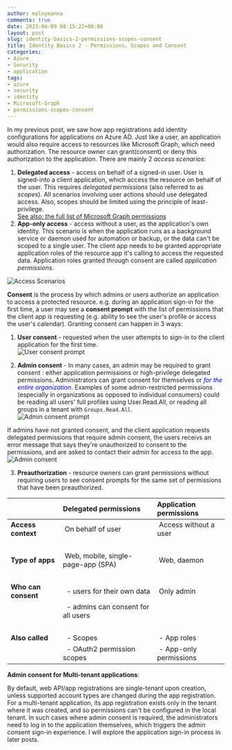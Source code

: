 ```yaml
---
author: maloymanna
comments: true
date: 2023-04-09 08:15:22+00:00
layout: post
slug: identity-basics-2-permissions-scopes-consent
title: Identity Basics 2 - Permissions, Scopes and Consent
categories:
- Azure
- Security
- application
tags:
- azure
- security
- identity
- Microsoft-Graph
- permissions-scopes-consent
---
```

In my previous post, we saw how app registrations add identity configurations for applications on Azure AD. Just like a user, an application would also require access to resources like Microsoft Graph, which need authorization. The resource owner can grant(consent) or deny this authorization to the application.
There are mainly 2 _access scenarios_:
1. **Delegated access** - access on behalf of a signed-in user.
User is signed-into a client application, which access the resource on behalf of the user. This requires _delegated permissions_ (also referred to as _scopes_). All scenarios involving user actions should use delegated access. Also, scopes should be limited using the principle of least-privilege.  
[See also: the full list of Microsoft Graph permissions](https://learn.microsoft.com/en-us/graph/permissions-reference) 
2. **App-only access** - access without a user, as the application's own identity. This scenario is when the application runs as a background service or daemon used for automation or backup, or the data can't be scoped to a single user. The client app needs to be granted appropriate application roles of the resource app it's calling to access the requested data. Application roles granted through consent are called _application permissions_.

![Access Scenarios](/post/access-scenarios.png)

**Consent** is the process by which admins or users authorize an application to access a protected resource. e.g. during an application sign-in for the first time, a user may see a **consent prompt** with the list of permissions that the client app is requesting (e.g. ability to see the user's profile or access the user's calendar).
Granting consent can happen in 3 ways:
1. **User consent** - requested when the user attempts to sign-in to the client application for the first time.  
![User consent prompt](/post/user-consent-prompt.png)

2. **Admin consent** - In many cases, an admin may be required to grant consent : either application permissions or high-privilege delegated permissions. Administrators can grant consent for themselves or <span style="color: blue; ">_for the entire organization_</span>. Examples of some admin-restricted permissions (especially in organizations as opposed to individual consumers) could be reading all users' full profiles using User.Read.All, or reading all groups in a tenant with `Groups.Read.All`.  
![Admin consent prompt](/post/admin-consent-1.png)

If admins have not granted consent, and the client application requests delegated permissions that require admin consent, the users receivs an error message that says they're unauthorized to consent to the permissions, and are asked to contact their admin for access to the app.  
![Admin consent](/post/admin-consent-2.png)  

3. **Preauthorization** - resource owners can grant permissions without requiring users to see consent prompts for the same set of permissions that have been preauthorized.  


|                     | Delegated permissions                          | Application permissions      |
|:--------------------|:-----------------------------------------------|:-----------------------------|
| **Access context**  | &nbsp;On behalf of user                        | &nbsp;Access without a user  |
| &nbsp;              |                                                |                              |
| **Type of apps**    | &nbsp;Web, mobile, single-page-app (SPA)       | &nbsp;Web, daemon            |
| &nbsp;              |                                                |                              |
| **Who can consent** | &nbsp;&nbsp;- users for their own data         | &nbsp;Only admin             |
|                     | &nbsp;&nbsp;- admins can consent for all users |                              |
| &nbsp;              |                                                |                              |
| **Also called**     | &nbsp;&nbsp;- Scopes                           | &nbsp;- App roles            |
|                     | &nbsp;&nbsp;- OAuth2 permission scopes         | &nbsp;- App-only permissions |

**Admin consent for Multi-tenant applications**:   

By default, web API/app registrations are single-tenant upon creation, unless supported account types are changed during the app registration. For a multi-tenant application, its app registration exists only in the tenant where it was created, and so permissions can't be configured in the local tenant. In such cases where admin consent is required, the administrators need to log in to the application themselves, which triggers the admin consent sign-in experience. 
I will explore the application sign-in process in later posts. 